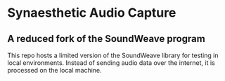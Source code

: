 # Synaesthetic Audio Capture

## A reduced fork of the SoundWeave program

This repo hosts a limited version of the SoundWeave library for testing in local environments. Instead of sending audio data over the internet, it is processed on the local machine.
